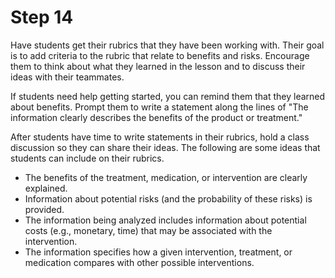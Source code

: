 # Step 14

Have students get their rubrics that they have been working with. Their goal is to add criteria to the rubric that relate to benefits and risks. Encourage them to think about what they learned in the lesson and to discuss their ideas with their teammates. 

If students need help getting started, you can remind them that they learned about benefits. Prompt them to write a statement along the lines of "The information clearly describes the benefits of the product or treatment." 

After students have time to write statements in their rubrics, hold a class discussion so they can share their ideas. The following are some ideas that students can include on their rubrics. 

- The benefits of the treatment, medication, or intervention are clearly explained. 
- Information about potential risks (and the probability of these risks) is provided.
- The information being analyzed includes information about potential costs (e.g., monetary, time) that may be associated with the intervention.
- The information specifies how a given intervention, treatment, or medication compares with other possible interventions.